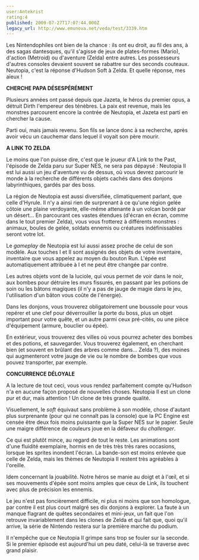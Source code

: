 ```yaml
---
user:Antekrist
rating:4
published: 2009-07-27T17:07:44.000Z
legacy_url: http://www.emunova.net/veda/test/3339.htm
---
```

Les Nintendophiles ont bien de la chance : ils ont eu droit, au fil des ans, à des sagas dantesques, qu'il s'agisse de jeux de plates-formes (Mario), d'action (Metroid) ou d'aventure (Zelda) entre autres. Les possesseurs d'autres consoles devaient souvent se rabattre sur des seconds couteaux. Neutopia, c'est la réponse d'Hudson Soft à Zelda. Et quelle réponse, mes aïeux !  

  

**CHERCHE PAPA DÉSESPÉRÉMENT**  

Plusieurs années ont passé depuis que Jazeta, le héros du premier opus, a détruit Dirth l'empereur des ténèbres. La paix est revenue, mais les monstres parcourent encore la contrée de Neutopia, et Jazeta est parti en chercher la cause.  

Parti oui, mais jamais revenu. Son fils se lance donc à sa recherche, après avoir vécu un cauchemar dans lequel il voyait son père mourir.  

  

**A LINK TO ZELDA**  

Le moins que l'on puisse dire, c'est que le joueur d'A Link to the Past, l'épisode de Zelda paru sur Super NES, ne sera pas dépaysé : Neutopia II est lui aussi un jeu d'aventure vu de dessus, où vous devrez parcourir le monde à la recherche de différents objets cachés dans des donjons labyrinthiques, gardés par des boss.  

La région de Neutopia est aussi diversifiée, climatiquement parlant, que celle d'Hyrule. Il n'y a ainsi rien de surprenant à ce qu'une région gelée côtoie une plaine verdoyante, elle-même attenante à un volcan bordé par un désert... En parcourant ces vastes étendues (d'écran en écran, comme dans le tout premier Zelda), vous vous frotterez à différents monstres : animaux, boules de gelée, soldats ennemis ou créatures indéfinissables seront votre lot.  

Le _gameplay_ de Neutopia est lui aussi assez proche de celui de son modèle. Aux touches I et II sont assignés des objets de votre inventaire, inventaire que vous appelez au moyen du bouton Run. L'épée est automatiquement attribuée à I et ne peut être changée par contre.  

Les autres objets vont de la luciole, qui vous permet de voir dans le noir, aux bombes pour détruire les murs fissurés, en passant par les potions de soin ou les bâtons magiques (il n'y a pas de jauge de magie dans le jeu, l'utilisation d'un bâton vous coûte de l'énergie).  

Dans les donjons, vous trouverez obligatoirement une boussole pour vous repérer et une clef pour déverrouiller la porte du boss, plus un objet important pour votre quête, et un autre parmi ceux pré-cités, ou une pièce d'équipement (armure, bouclier ou épée).  

En extérieur, vous trouverez des villes où vous pourrez acheter des bombes et des potions, et sauvegarder. Vous trouverez également, en cherchant bien (et souvent en brûlant des arbres comme dans... Zelda ?), des moines qui augmenteront votre jauge de vie ou le nombre de bombes que vous pouvez transporter, par exemple.  

  

**CONCURRENCE DÉLOYALE**  

A la lecture de tout ceci, vous vous rendez parfaitement compte qu'Hudson n'a en aucune façon proposé de nouvelles choses. Neutopia II est un clone pur et dur, mais attention ! Un clone de très grande qualité.  

Visuellement, le _soft_ équivaut sans problème à son modèle, chose d'autant plus surprenante (pour qui ne connaît pas la console) que la PC Engine est censée être deux fois moins puissante que la Super NES sur le papier. Seule une maigre différence de couleurs joue en la défaveur du _challenger_.  

Ce qui est plutôt mince, au regard de tout le reste. Les animations sont d'une fluidité exemplaire, hormis en de très très très rares occasions, lorsque les sprites inondent l'écran. La bande-son est moins enlevée que celle de Zelda, mais les thèmes de Neutopia II restent très agréables à l'oreille.  

Idem concernant la jouabilité. Notre héros se manie au doigt et à l'œil, et si ses mouvements d'épée sont moins amples que ceux de Link, ils touchent avec plus de précision les ennemis.  

Le jeu n'est pas foncièrement difficile, ni plus ni moins que son homologue, par contre il est plus court malgré ses dix donjons à explorer. La faute à un manque flagrant de quêtes secondaires et mini-jeux, un fait que l'on retrouve invariablement dans les clones de Zelda et qui fait que, quoi qu'il arrive, la série de Nintendo restera sur la première marche du podium.  

Il n'empêche que ce Neutopia II grimpe sans trop se fouler sur la seconde. Si le premier épisode est aujourd'hui un peu daté, celui-là se traverse avec grand plaisir.